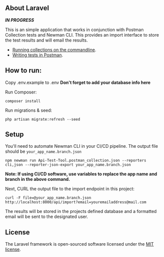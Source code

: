 ## About Laravel

***IN PROGRESS***

This is an simple application that works in conjunction with Postman Collection tests and Newman CLI. This provides an import interface to store the test results and will email the results.

- [Running collections on the commandline](https://learning.postman.com/docs/running-collections/using-newman-cli/command-line-integration-with-newman/#:~:text=Newman%20is%20a%20command%2Dline,directly%20from%20the%20command%20line.&text=Newman%20maintains%20feature%20parity%20with,the%20collection%20runner%20in%20Postman.).
- [Writing tests in Postman](https://learning.postman.com/docs/writing-scripts/test-scripts/#:~:text=You%20can%20add%20tests%20to,execute%20after%20the%20request%20runs.).

## How to run:

Copy .env.example to .env
**Don't forget to add your database info here**

Run Composer:

``composer install``

Run migrations & seed:

``php artisan migrate:refresh --seed``

## Setup

You'll need to automate Newman CLI in your CI/CD pipeline.  The output file should be
```your_app_name.branch.json```

```
npm newman run Api-Test-Tool.postman_collection.json --reporters cli,json --reporter-json-export your_app_name.branch.json
```
**Note: If using CI/CD software, use variables to replace the app name and branch in the above command.**

Next, CURL the output file to the import endpoint in this project:

```
curl -F file=@your_app_name.branch.json http://localhost:8000/api/import?email=youremailaddress@mail.com
```

The results will be stored in the projects defined database and a formatted email will be sent to the designated user.

## License

The Laravel framework is open-sourced software licensed under the [MIT license](https://opensource.org/licenses/MIT).
